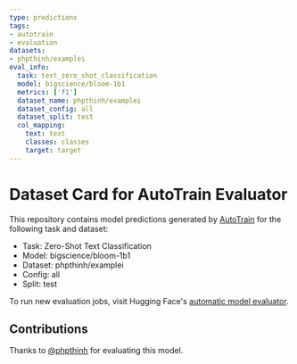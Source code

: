 ```yaml
---
type: predictions
tags:
- autotrain
- evaluation
datasets:
- phpthinh/examplei
eval_info:
  task: text_zero_shot_classification
  model: bigscience/bloom-1b1
  metrics: ['f1']
  dataset_name: phpthinh/examplei
  dataset_config: all
  dataset_split: test
  col_mapping:
    text: text
    classes: classes
    target: target
---
```

# Dataset Card for AutoTrain Evaluator

This repository contains model predictions generated by [AutoTrain](https://huggingface.co/autotrain) for the following task and dataset:

* Task: Zero-Shot Text Classification
* Model: bigscience/bloom-1b1
* Dataset: phpthinh/examplei
* Config: all
* Split: test

To run new evaluation jobs, visit Hugging Face's [automatic model evaluator](https://huggingface.co/spaces/autoevaluate/model-evaluator).

## Contributions

Thanks to [@phpthinh](https://huggingface.co/phpthinh) for evaluating this model.